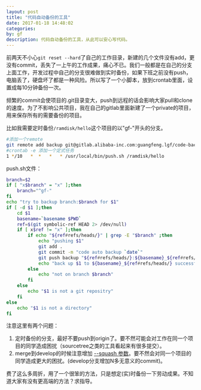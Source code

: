 ```yaml
---
layout: post
title: "代码自动备份的工具"
date: 2017-01-18 14:48:02
categories: 
by: gf
description: 代码自动备份的工具，从此可以安心写代码。
---
```


前两天不小心`git reset --hard`了自己的工作目录，新建的几个文件没有add，更没有commit，丢失了一上午的工作成果，痛心不已。我们一般都是在自己的分支上面工作，开发过程中自己的分支很难做到实时备份，如果下班之前没有push，电脑丢了，硬盘坏了都是一种风险。所以写了一个小脚本，放到crontab里面，设置成每10分钟备份一次。

频繁的commit会使项目的.git目录变大，push到远程的话会影响大家pull和clone的速度。为了不影响公共项目，我在自己的gitlab里面新建了一个private的项目，用来保存所有的需要备份的项目。

比如我需要定时备份`/ramdisk/hello`这个项目的以"gf-"开头的分支。

```bash
#添加一个remote
git remote add backup git@gitlab.alibaba-inc.com:guangfeng.lgf/code-back-up.git
#crontab -e 添加一个定式任务
1 */10   *  *   *   * /usr/local/bin/push.sh /ramdisk/hello
```
push.sh文件：

```bash
branch=$2
if [ "x$branch" = "x" ];then
    branch="^gf-"
fi
echo "try to backup branch:$branch for $1"
if [ -d $1 ];then
    cd $1
    basename=`basename $PWD`
    ref=$(git symbolic-ref HEAD 2> /dev/null)
    if [ x$ref != "x" ];then
        if echo "${ref#refs/heads/}" | grep -E "$branch" ;then
            echo "pushing $1"
            git add .
            git commit -m "code auto backup `date`"
            git push backup "${ref#refs/heads/}:${basename}_${ref#refs/heads/}"
            echo "back up $1 to ${basename}_${ref#refs/heads/} successfully"
        else
            echo "not on branch $branch"
        fi
    else 
        echo "$1 is not a git repositry"
    fi
else
    echo "$1 is not a directory"
fi
```

注意这里有两个问题：
1. 定时备份的分支，最好不要push到origin了。要不然可能会对工作在同一个项目的同学造成困扰（sourcetree之类的工具看起来有很多提交）。
2. merge到develop的时候注意增加 [--squash 参数](http://stackoverflow.com/questions/2427238/in-git-what-is-the-difference-between-merge-squash-and-rebase)。要不然会对同一个项目的同学造成更大的困扰。(develop分支增加N多无意义的commit)。

费了这么多周折，用了一个很笨的方法，只是想定(实)时备份一下劳动成果。不知道大家有没有更高端的方法？求指导。